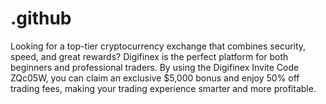 # .github
Looking for a top-tier cryptocurrency exchange that combines security, speed, and great rewards? Digifinex is the perfect platform for both beginners and professional traders. By using the Digifinex Invite Code ZQc05W, you can claim an exclusive $5,000 bonus and enjoy 50% off trading fees, making your trading experience smarter and more profitable.

